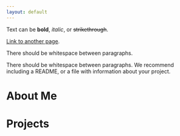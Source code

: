 ```yaml
---
layout: default
---
```


Text can be **bold**, _italic_, or ~~strikethrough~~.

[Link to another page](http://www.apple.com).

There should be whitespace between paragraphs.

There should be whitespace between paragraphs. We recommend including a README, or a file with information about your project.

# About Me

# Projects
